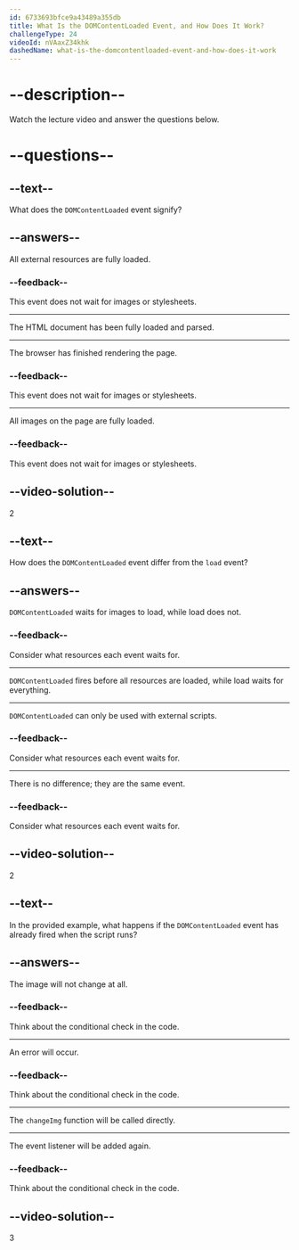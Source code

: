 ```yaml
---
id: 6733693bfce9a43489a355db
title: What Is the DOMContentLoaded Event, and How Does It Work?
challengeType: 24
videoId: nVAaxZ34khk
dashedName: what-is-the-domcontentloaded-event-and-how-does-it-work
---
```


# --description--

Watch the lecture video and answer the questions below.

# --questions--

## --text--

What does the `DOMContentLoaded` event signify?

## --answers--

All external resources are fully loaded.

### --feedback--

This event does not wait for images or stylesheets.

---

The HTML document has been fully loaded and parsed.

---

The browser has finished rendering the page.

### --feedback--

This event does not wait for images or stylesheets.

---

All images on the page are fully loaded.

### --feedback--

This event does not wait for images or stylesheets.

## --video-solution--

2

## --text--

How does the `DOMContentLoaded` event differ from the `load` event?

## --answers--

`DOMContentLoaded` waits for images to load, while load does not.

### --feedback--

Consider what resources each event waits for.

---

`DOMContentLoaded` fires before all resources are loaded, while load waits for everything.

---

`DOMContentLoaded` can only be used with external scripts.

### --feedback--

Consider what resources each event waits for.

---

There is no difference; they are the same event.

### --feedback--

Consider what resources each event waits for.

## --video-solution--

2

## --text--

In the provided example, what happens if the `DOMContentLoaded` event has already fired when the script runs?

## --answers--

The image will not change at all.

### --feedback--

Think about the conditional check in the code.

---

An error will occur.

### --feedback--

Think about the conditional check in the code.

---

The `changeImg` function will be called directly.

---

The event listener will be added again.

### --feedback--

Think about the conditional check in the code.

## --video-solution--

3
